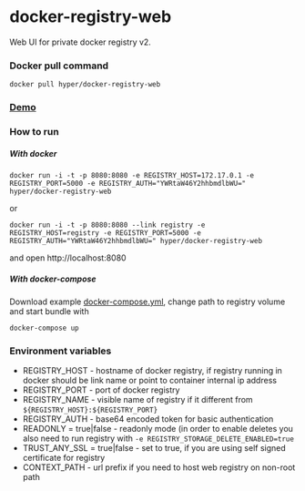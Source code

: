 # docker-registry-web

Web UI for private docker registry v2.

### Docker pull command
    
    docker pull hyper/docker-registry-web
        
### [Demo](http://mkuchin.github.io/)
        
       
### How to run 
##### With docker

    docker run -i -t -p 8080:8080 -e REGISTRY_HOST=172.17.0.1 -e REGISTRY_PORT=5000 -e REGISTRY_AUTH="YWRtaW46Y2hhbmdlbWU=" hyper/docker-registry-web

or
    
    docker run -i -t -p 8080:8080 --link registry -e REGISTRY_HOST=registry -e REGISTRY_PORT=5000 -e REGISTRY_AUTH="YWRtaW46Y2hhbmdlbWU=" hyper/docker-registry-web
and open http://localhost:8080
##### With docker-compose
Download example [docker-compose.yml](https://raw.githubusercontent.com/mkuchin/docker-registry-web/master/docker-compose.yml), change path to registry volume and start bundle with 

    docker-compose up
    
### Environment variables
* REGISTRY_HOST - hostname of docker registry, if registry running in docker should be link name or point to container internal ip address
* REGISTRY_PORT - port of docker registry
* REGISTRY_NAME - visible name of registry if it different from `${REGISTRY_HOST}:${REGISTRY_PORT}`
* REGISTRY_AUTH - base64 encoded token for basic authentication 
* READONLY = true|false - readonly mode (in order to enable deletes you also need to run registry with `-e REGISTRY_STORAGE_DELETE_ENABLED=true`
* TRUST_ANY_SSL = true|false - set to true, if you are using self signed certificate for registry
* CONTEXT_PATH - url prefix if you need to host web registry on non-root path